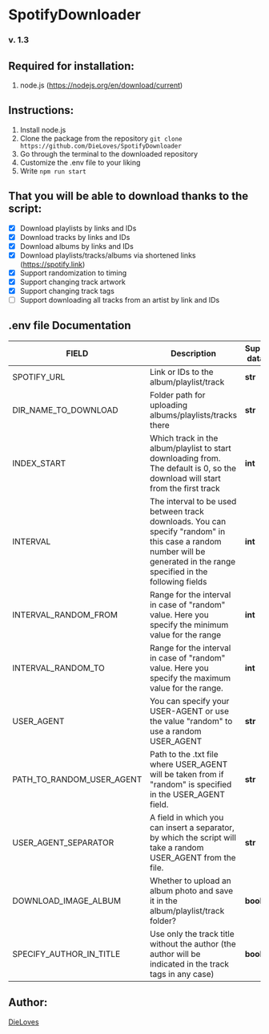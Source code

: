 # SpotifyDownloader
### v. 1.3

## Required for installation:
1. node.js (https://nodejs.org/en/download/current)

## Instructions:
1) Install node.js
2) Clone the package from the repository ```git clone https://github.com/DieLoves/SpotifyDownloader```
3) Go through the terminal to the downloaded repository
4) Customize the .env file to your liking
5) Write ```npm run start```

## That you will be able to download thanks to the script:
- [x] Download playlists by links and IDs
- [x] Download tracks by links and IDs
- [x] Download albums by links and IDs
- [x] Download playlists/tracks/albums via shortened links (https://spotify.link)
- [x] Support randomization to timing
- [x] Support changing track artwork
- [x] Support changing track tags
- [ ] Support downloading all tracks from an artist by link and IDs

## .env file Documentation
| FIELD                                                                                                                              | Description                                                                                                                                                             | Supported data type |
|------------------------------------------------------------------------------------------------------------------------------------|-------------------------------------------------------------------------------------------------------------------------------------------------------------------------|---------------------|
| SPOTIFY_URL                                                                                                                        | Link or IDs to the album/playlist/track                                                                                                                                 | **str**             |
| DIR_NAME_TO_DOWNLOAD                                                                                                               | Folder path for uploading albums/playlists/tracks there                                                                                                                 | **str**             |
| INDEX_START                                                                                                                        | Which track in the album/playlist to start downloading from. The default is 0, so the download will start from the first track                                          | **int**             |
| INTERVAL                                                                                                                           | The interval to be used between track downloads. You can specify "random" in this case a random number will be generated in the range specified in the following fields | **int**             |
| INTERVAL_RANDOM_FROM                                                                                                               | Range for the interval in case of "random" value. Here you specify the minimum value for the range                                                                      | **int**             |
| INTERVAL_RANDOM_TO                                                                                                                 | Range for the interval in case of "random" value. Here you specify the maximum value for the range.                                                                     | **int**             |
| USER_AGENT                                                                                                                         | You can specify your USER-AGENT or use the value "random" to use a random USER_AGENT                                                                                    | **str**             |
| PATH_TO_RANDOM_USER_AGENT                                                                                                          | Path to the .txt file where USER_AGENT will be taken from if "random" is specified in the USER_AGENT field.                                                             | **str** |
| USER_AGENT_SEPARATOR | A field in which you can insert a separator, by which the script will take a random USER_AGENT from the file.                                                           | **str** |
| DOWNLOAD_IMAGE_ALBUM                                                                                                               | Whether to upload an album photo and save it in the album/playlist/track folder? | **boolean** |
| SPECIFY_AUTHOR_IN_TITLE | Use only the track title without the author (the author will be indicated in the track tags in any case) | **boolean** |

## Author:
[DieLoves](https://github.com/DieLoves)